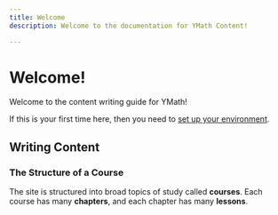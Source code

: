 ```yaml
---
title: Welcome
description: Welcome to the documentation for YMath Content!

---
```


# Welcome!

Welcome to the content writing guide for YMath! 

If this is your first time here, then you need to [set up your environment](./readme.md).

## Writing Content

### The Structure of a Course

The site is structured into broad topics of study called **courses**. Each course has many **chapters**, and each chapter has many **lessons**.
<!--stackedit_data:
eyJoaXN0b3J5IjpbLTY3NDE5ODMwMSwxNjQ4MjY4ODgsNjY1Mz
k2NjkwXX0=
-->